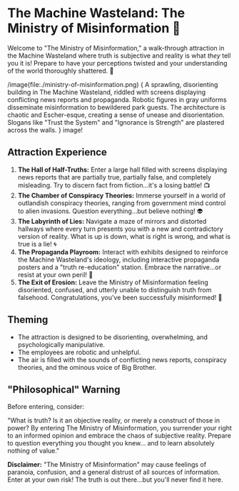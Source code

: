 # The Machine Wasteland: The Ministry of Misinformation 📰

Welcome to "The Ministry of Misinformation," a walk-through attraction in the Machine Wasteland where truth is subjective and reality is what *they* tell you it is! Prepare to have your perceptions twisted and your understanding of the world thoroughly shattered. 📰

/image(file:./ministry-of-misinformation.png) {
A sprawling, disorienting building in The Machine Wasteland, riddled with screens displaying conflicting news reports and propaganda. Robotic figures in gray uniforms disseminate misinformation to bewildered park guests. The architecture is chaotic and Escher-esque, creating a sense of unease and disorientation. Slogans like "Trust the System" and "Ignorance is Strength" are plastered across the walls.
} image!

## Attraction Experience

1.  **The Hall of Half-Truths:** Enter a large hall filled with screens displaying news reports that are partially true, partially false, and completely misleading. Try to discern fact from fiction...it's a losing battle! 📺
2.  **The Chamber of Conspiracy Theories:** Immerse yourself in a world of outlandish conspiracy theories, ranging from government mind control to alien invasions. Question everything...but believe nothing! 👽
3.  **The Labyrinth of Lies:** Navigate a maze of mirrors and distorted hallways where every turn presents you with a new and contradictory version of reality. What is up is down, what is right is wrong, and what is true is a lie! 🌀
4.  **The Propaganda Playroom:** Interact with exhibits designed to reinforce the Machine Wasteland's ideology, including interactive propaganda posters and a "truth re-education" station. Embrace the narrative...or resist at your own peril! 🎨
5.  **The Exit of Erosion:** Leave the Ministry of Misinformation feeling disoriented, confused, and utterly unable to distinguish truth from falsehood. Congratulations, you've been successfully misinformed! 👋

## Theming

*   The attraction is designed to be disorienting, overwhelming, and psychologically manipulative.
*   The employees are robotic and unhelpful.
*   The air is filled with the sounds of conflicting news reports, conspiracy theories, and the ominous voice of Big Brother.

## "Philosophical" Warning

Before entering, consider:

"What is truth? Is it an objective reality, or merely a construct of those in power? By entering The Ministry of Misinformation, you surrender your right to an informed opinion and embrace the chaos of subjective reality. Prepare to question everything you thought you knew... and to learn absolutely nothing of value."

**Disclaimer:** "The Ministry of Misinformation" may cause feelings of paranoia, confusion, and a general distrust of all sources of information. Enter at your own risk! The truth is out there...but you'll never find it here.